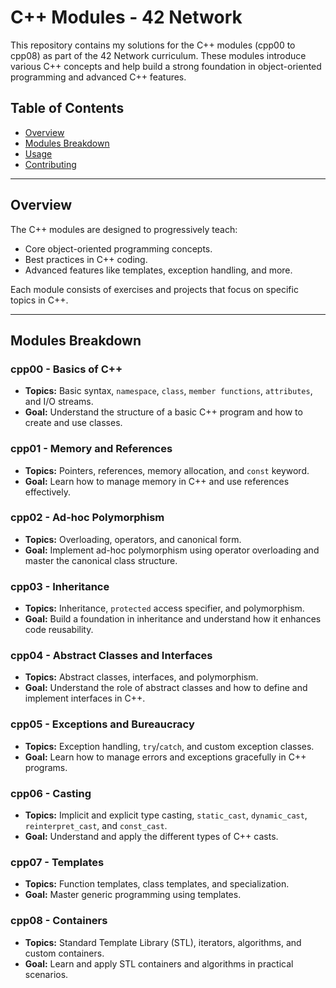 # C++ Modules - 42 Network

This repository contains my solutions for the C++ modules (cpp00 to cpp08) as part of the 42 Network curriculum. These modules introduce various C++ concepts and help build a strong foundation in object-oriented programming and advanced C++ features.

## Table of Contents

- [Overview](#overview)
- [Modules Breakdown](#modules-breakdown)
- [Usage](#usage)
- [Contributing](#contributing)

---

## Overview

The C++ modules are designed to progressively teach:
- Core object-oriented programming concepts.
- Best practices in C++ coding.
- Advanced features like templates, exception handling, and more.

Each module consists of exercises and projects that focus on specific topics in C++.

---

## Modules Breakdown

### cpp00 - Basics of C++
- **Topics:** Basic syntax, `namespace`, `class`, `member functions`, `attributes`, and I/O streams.
- **Goal:** Understand the structure of a basic C++ program and how to create and use classes.

### cpp01 - Memory and References
- **Topics:** Pointers, references, memory allocation, and `const` keyword.
- **Goal:** Learn how to manage memory in C++ and use references effectively.

### cpp02 - Ad-hoc Polymorphism
- **Topics:** Overloading, operators, and canonical form.
- **Goal:** Implement ad-hoc polymorphism using operator overloading and master the canonical class structure.

### cpp03 - Inheritance
- **Topics:** Inheritance, `protected` access specifier, and polymorphism.
- **Goal:** Build a foundation in inheritance and understand how it enhances code reusability.

### cpp04 - Abstract Classes and Interfaces
- **Topics:** Abstract classes, interfaces, and polymorphism.
- **Goal:** Understand the role of abstract classes and how to define and implement interfaces in C++.

### cpp05 - Exceptions and Bureaucracy
- **Topics:** Exception handling, `try`/`catch`, and custom exception classes.
- **Goal:** Learn how to manage errors and exceptions gracefully in C++ programs.

### cpp06 - Casting
- **Topics:** Implicit and explicit type casting, `static_cast`, `dynamic_cast`, `reinterpret_cast`, and `const_cast`.
- **Goal:** Understand and apply the different types of C++ casts.

### cpp07 - Templates
- **Topics:** Function templates, class templates, and specialization.
- **Goal:** Master generic programming using templates.

### cpp08 - Containers
- **Topics:** Standard Template Library (STL), iterators, algorithms, and custom containers.
- **Goal:** Learn and apply STL containers and algorithms in practical scenarios.



